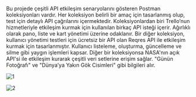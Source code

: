 Bu projede çeşitli API etkileşim senaryolarını gösteren Postman koleksiyonları vardır. Her koleksiyon belirli bir amaç için tasarlanmış olup, test için detaylı API çağrılarını içermektedir. Koleksiyonlardan biri Trello’nun hizmetleriyle etkileşim kurmak için kullanılan birkaç API isteği içerir. Ağırlıklı olarak pano, liste ve kart yönetimi üzerine odaklanır. Bir diğer koleksiyon, kullanıcı yönetimi testleri için ücretsiz bir API olan Reqres API ile etkileşim kurmak için tasarlanmıştır. Kullanıcı listeleme, oluşturma, güncelleme ve silme gibi yaygın işlemleri kapsar. Diğer bir koleksiyonsa NASA'nın açık API'si ile etkileşim kurarak çeşitli veri setlerine erişim sağlar. "Günün Fotoğrafı" ve "Dünya’ya Yakın Gök Cisimleri" gibi bilgileri alır.

![1](https://github.com/user-attachments/assets/6005cd47-1477-4d0c-9616-52431bafdacb)

![2](https://github.com/user-attachments/assets/d5896494-4ef5-4bd8-871f-7bb36befe7ed)

